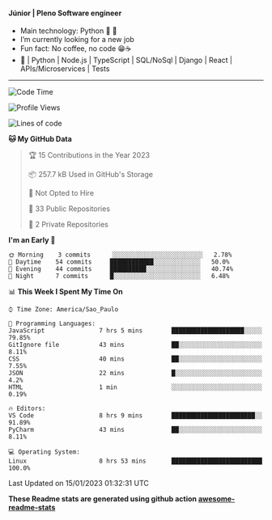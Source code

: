#### Júnior | Pleno Software engineer 

- Main technology: Python 🐍 💖
- I’m currently looking for a new job
- Fun fact: No coffee, no code 😁☕
- 📖 | Python | Node.js | TypeScript | SQL/NoSql | Django | React | APIs/Microservices | Tests 
---
<!--START_SECTION:waka-->
![Code Time](http://img.shields.io/badge/Code%20Time-535%20hrs%2059%20mins-blue)

![Profile Views](http://img.shields.io/badge/Profile%20Views-0-blue)

![Lines of code](https://img.shields.io/badge/From%20Hello%20World%20I%27ve%20Written-505%20Thousand%20lines%20of%20code-blue)

**🐱 My GitHub Data** 

> 🏆 15 Contributions in the Year 2023
 > 
> 📦 257.7 kB Used in GitHub's Storage 
 > 
> 🚫 Not Opted to Hire
 > 
> 📜 33 Public Repositories 
 > 
> 🔑 2 Private Repositories  
 > 
**I'm an Early 🐤** 

```text
🌞 Morning    3 commits      ░░░░░░░░░░░░░░░░░░░░░░░░░   2.78% 
🌆 Daytime    54 commits     ████████████░░░░░░░░░░░░░   50.0% 
🌃 Evening    44 commits     ██████████░░░░░░░░░░░░░░░   40.74% 
🌙 Night      7 commits      █░░░░░░░░░░░░░░░░░░░░░░░░   6.48%

```


📊 **This Week I Spent My Time On** 

```text
⌚︎ Time Zone: America/Sao_Paulo

💬 Programming Languages: 
JavaScript               7 hrs 5 mins        ████████████████████░░░░░   79.85% 
GitIgnore file           43 mins             ██░░░░░░░░░░░░░░░░░░░░░░░   8.11% 
CSS                      40 mins             ██░░░░░░░░░░░░░░░░░░░░░░░   7.55% 
JSON                     22 mins             █░░░░░░░░░░░░░░░░░░░░░░░░   4.2% 
HTML                     1 min               ░░░░░░░░░░░░░░░░░░░░░░░░░   0.19%

🔥 Editors: 
VS Code                  8 hrs 9 mins        ███████████████████████░░   91.89% 
PyCharm                  43 mins             ██░░░░░░░░░░░░░░░░░░░░░░░   8.11%

💻 Operating System: 
Linux                    8 hrs 53 mins       █████████████████████████   100.0%

```


 Last Updated on 15/01/2023 01:32:31 UTC
<!--END_SECTION:waka-->

**These Readme stats are generated using github action [awesome-readme-stats](https://github.com/anmol098/waka-readme-stats)**
